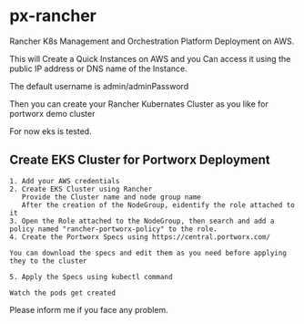 # px-rancher

Rancher K8s Management and Orchestration Platform Deployment on AWS.

This will Create a Quick Instances on AWS and you Can access it using the public IP address or DNS name of the Instance.

The default username is admin/adminPassword

Then you can create your Rancher Kubernates Cluster as you like for portworx demo cluster

For now eks is tested.


## Create EKS Cluster for Portworx Deployment

```
1. Add your AWS credentials
2. Create EKS Cluster using Rancher
   Provide the Cluster name and node group name
   After the creation of the NodeGroup, eidentify the role attached to it 
3. Open the Role attached to the NodeGroup, then search and add a policy named "rancher-portworx-policy" to the role.
4. Create the Portworx Specs using https://central.portworx.com/

You can download the specs and edit them as you need before applying they to the cluster

5. Apply the Specs using kubectl command 

Watch the pods get created

```

Please inform me if you face any problem.

